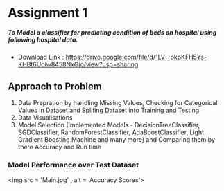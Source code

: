 # Assignment 1
##### To Model a classifier for predicting condition of beds on hospital using following hospital data.
* Download Link : https://drive.google.com/file/d/1LV--pkbKFH5Ys-KHBt6Uoiw8458NxGjo/view?usp=sharing

## Approach to Problem

1. Data Prepration by handling Missing Values, Checking for Categorical Values in Dataset and Spliting Dataset into Training and Testing
2. Data Visualisations
3. Model Selection (Implemented Models - DecisionTreeClassifier, SGDClassifier, RandomForestClassifier, AdaBoostClassifier, Light Gradient Boosting Machine and many more) and Comparing them by there Accuracy and Run time

### Model Performance over Test Dataset
<img src = 'Main.jpg' , alt = 'Accuracy Scores'>